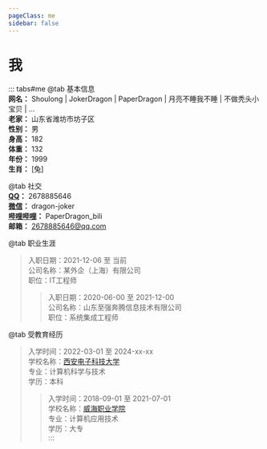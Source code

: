 ```yaml
---
pageClass: me
sidebar: false
---
```

# 我

::: tabs#me
@tab 基本信息  
**网名：** Shoulong | JokerDragon | PaperDragon | 月亮不睡我不睡 | 不做秃头小宝贝 |  ...  
**老家：** 山东省潍坊市坊子区  
**性别：** 男  
**身高：** 182  
**体重：** 132  
**年份：** 1999  
**生肖：** [兔]  


@tab 社交  
**[QQ](https://user.qzone.qq.com/)：** 2678885646  
**[微信](https://weixin.qq.com/)：** dragon-joker  
**[哔哩哔哩](https://www.bilibili.com/)：** PaperDragon_bili  
**邮箱：** 2678885646@qq.com  

@tab 职业生涯
>入职日期：2021-12-06 至 当前  
> 公司名称：某外企（上海）有限公司  
> 职位：IT工程师
>>入职日期：2020-06-00 至 2021-12-00  
>> 公司名称：山东至强奔腾信息技术有限公司  
>> 职位：系统集成工程师  

@tab 受教育经历  
> 入学时间：2022-03-01 至 2024-xx-xx   
> 学校名称：[西安电子科技大学](https://www.xidian.edu.cn/)  
> 专业：计算机科学与技术  
> 学历：本科
>> 入学时间：2018-09-01 至 2021-07-01  
>> 学校名称：[威海职业学院](https://www.whvc.edu.cn/)  
>> 专业：计算机应用技术  
>> 学历：大专  
:::


